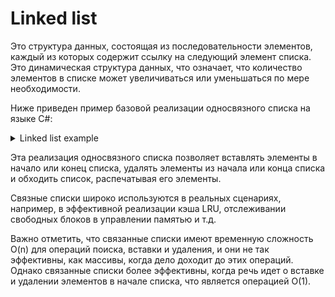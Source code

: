 # Linked list
Это структура данных, состоящая из последовательности элементов, каждый из которых содержит ссылку на следующий элемент списка. Это динамическая структура данных, что означает, что количество элементов в списке может увеличиваться или уменьшаться по мере необходимости.

Ниже приведен пример базовой реализации односвязного списка на языке C#:
<details>
  <summary>Linked list example</summary>
  
  ```cs
    class Node {
        public int Data { get; set; }
        public Node Next { get; set; }

        public Node(int data) {
            Data = data;
            Next = null;
        }
    }

class LinkedList {
    private Node head;

    public LinkedList() {
        head = null;
    }

    public void InsertFirst(int data) {
        Node newNode = new Node(data);
        newNode.Next = head;
        head = newNode;
    }

    public void InsertLast(int data) {
        if (head == null) {
            head = new Node(data);
            return;
        }

        Node current = head;
        while (current.Next != null) {
            current = current.Next;
        }

        current.Next = new Node(data);
    }

    public void DeleteFirst() {
        if (head == null) {
            return;
        }

        head = head.Next;
    }

    public void DeleteLast() {
        if (head == null) {
            return;
        }

        if (head.Next == null) {
            head = null;
            return;
        }

        Node current = head;
        while (current.Next.Next != null) {
            current = current.Next;
        }

        current.Next = null;
    }

    public void PrintList() {
        Node current = head;
        while (current != null) {
            Console.Write(current.Data + " ");
            current = current.Next;
        }
    }
}
```
</details>

Эта реализация односвязного списка позволяет вставлять элементы в начало или конец списка, удалять элементы из начала или конца списка и обходить список, распечатывая его элементы.

Связные списки широко используются в реальных сценариях, например, в эффективной реализации кэша LRU, отслеживании свободных блоков в управлении памятью и т.д.

Важно отметить, что связанные списки имеют временную сложность O(n) для операций поиска, вставки и удаления, и они не так эффективны, как массивы, когда дело доходит до этих операций. Однако связанные списки более эффективны, когда речь идет о вставке и удалении элементов в начале списка, что является операцией O(1).